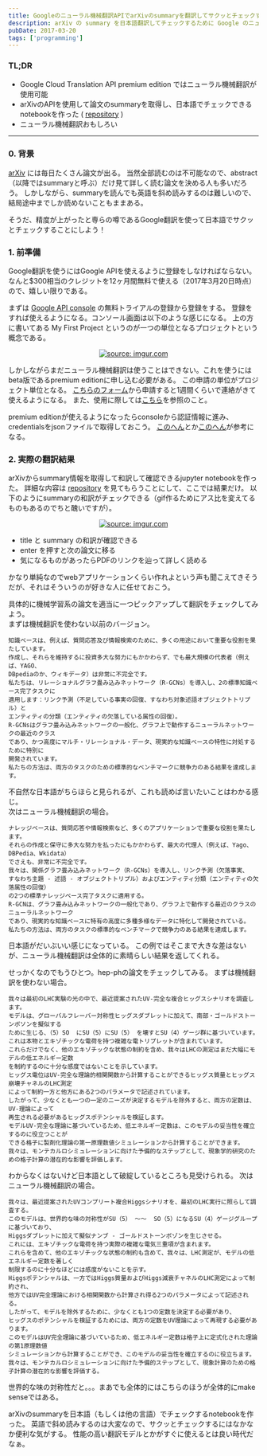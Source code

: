 ```yaml
---
title: Googleのニューラル機械翻訳APIでarXivのsummaryを翻訳してサクッとチェックする
description: arXiv の summary を日本語翻訳してチェックするために Google のニューラル機械翻訳 API を試してみたブログ記事。
pubDate: 2017-03-20
tags: ['programming']
---
```



### TL;DR
- Google Cloud Translation API premium edition ではニューラル機械翻訳が使用可能
- arXivのAPIを使用して論文のsummaryを取得し、日本語でチェックできるnotebookを作った
  ( [repository](https://github.com/yoheikikuta/arxiv_summary_translation) )
- ニューラル機械翻訳おもしろい
---

### 0. 背景
[arXiv](https://arxiv.org/) には毎日たくさん論文が出る。
当然全部読むのは不可能なので、abstract（以降ではsummaryと呼ぶ）だけ見て詳しく読む論文を決める人も多いだろう。
しかしながら、summaryを読んでも英語を斜め読みするのは難しいので、結局途中までしか読めないこともままある。

そうだ、精度が上がったと専らの噂であるGoogle翻訳を使って日本語でサクッとチェックすることにしよう！

### 1. 前準備
Google翻訳を使うにはGoogle APIを使えるように登録をしなければならない。
なんと$300相当のクレジットを12ヶ月間無料で使える（2017年3月20日時点）ので、嬉しい限りである。

まずは [Google API console](https://console.developers.google.com/apis/library?hl=JA) の無料トライアルの登録から登録をする。
登録をすれば使えるようになる。コンソール画面は以下のような感じになる。
上の方に書いてある My First Project というのが一つの単位となるプロジェクトという概念である。

<center>
<a href="https://i.imgur.com/5f5euUl"><img src="https://i.imgur.com/5f5euUl.png" title="source: imgur.com" /></a>
</center>

しかしながらまだニューラル機械翻訳は使うことはできない。これを使うにはbeta版であるpremium editionに申し込む必要がある。
この申請の単位がプロジェクト単位となる。
[こちらのフォーム](https://services.google.com/fb/forms/translationapi-beta/)から申請すると1週間くらいで連絡がきて使えるようになる。
また、使用に際しては[こちら](https://cloud.google.com/translate/docs/premium)を参照のこと。

premium editionが使えるようになったらconsoleから認証情報に進み、credentialsをjsonファイルで取得しておこう。
[このへん](https://cloud.google.com/storage/docs/authentication)とか[このへん](http://www.yoheim.net/blog.php?q=20160411)が参考になる。

### 2. 実際の翻訳結果
arXivからsummary情報を取得して和訳して確認できるjupyter notebookを作った。
詳細な内容は [repository](https://github.com/yoheikikuta/arxiv_summary_translation) を見てもらうことにして、ここでは結果だけ。
以下のようにsummaryの和訳がチェックできる（gif作るためにアス比を変えてるものもあるのでちと醜いですが）。

<center>
<a href="https://i.imgur.com/V77NWHH"><img src="https://i.imgur.com/V77NWHH.gif" title="source: imgur.com" /></a>
</center>

- title と summary の和訳が確認できる
- enter を押すと次の論文に移る
- 気になるものがあったらPDFのリンクを辿って詳しく読める

かなり単純なのでwebアプリケーションくらい作れよという声も聞こえてきそうだが、それはそういうのが好きな人に任せておこう。

具体的に機械学習系の論文を適当に一つピックアップして翻訳をチェックしてみよう。  
まずは機械翻訳を使わない以前のバージョン。

```
知識ベースは、例えば、質問応答及び情報検索のために、多くの用途において重要な役割を果たしています。
作成し、それらを維持するに投資多大な努力にもかかわらず、でも最大規模の代表者（例えば、YAGO、
DBpediaのか、ウィキデータ）は非常に不完全です。
私たちは、リレーショナルグラフ畳み込みネットワーク（R-GCNs）を導入し、2の標準知識ベース完了タスクに
適用します：リンク予測（不足している事実の回復、すなわち対象述語オブジェクトトリプル）と
エンティティの分類（エンティティの欠落している属性の回復）。
R-GCNsはグラフ畳み込みネットワークの一般化、グラフ上で動作するニューラルネットワークの最近のクラス
であり、かつ高度にマルチ・リレーショナル・データ、現実的な知識ベースの特性に対処するために特別に
開発されています。
私たちの方法は、両方のタスクのための標準的なベンチマークに競争力のある結果を達成します。
```

不自然な日本語がちらほらと見られるが、これも読めば言いたいことはわかる感じ。  
次はニューラル機械翻訳の場合。

```
ナレッジベースは、質問応答や情報検索など、多くのアプリケーションで重要な役割を果たします。
それらの作成と保守に多大な努力を払ったにもかかわらず、最大の代理人（例えば、Yago、DBPedia、Wkidata）
でさえも、非常に不完全です。
我々は、関係グラフ畳み込みネットワーク（R-GCNs）を導入し、リンク予測（欠落事実、
すなわち主題 - 述語 - オブジェクトトリプル）およびエンティティ分類（エンティティの欠落属性の回復）
の2つの標準ナレッジベース完了タスクに適用する。
R-GCNは、グラフ畳み込みネットワークの一般化であり、グラフ上で動作する最近のクラスのニューラルネットワーク
であり、現実的な知識ベースに特有の高度に多種多様なデータに特化して開発されている。
私たちの方法は、両方のタスクの標準的なベンチマークで競争力のある結果を達成します。
```
日本語がだいぶいい感じになっている。
この例ではそこまで大きな差はないが、ニューラル機械翻訳は全体的に素晴らしい結果を返してくれる。

せっかくなのでもうひとつ。hep-phの論文をチェックしてみる。
まずは機械翻訳を使わない場合。

```
我々は最初のLHC実験の光の中で、最近提案されたUV-完全な複合ヒッグスシナリオを調査します。
モデルは、グローバルフレーバー対称性ヒッグスダブレットに加えて、南部・ゴールドストーンボソンを擬似する
ために生じる、（5）SO  にSU（5）にSU（5） を壊すとSU（4）ゲージ群に基づいています。
これは本物とエキゾチックな電荷を持つ複雑な電トリプレットが含まれています。
これらだけでなく、他のエキゾチックな状態の制約を含め、我々はLHCの測定はまだ大幅にモデルの低エネルギー定数
を制約するのに十分な感度ではないことを示しています。
ヒッグス電位はUV-完全な理論的相関関数から計算することができるヒッグス質量とヒッグス崩壊チャネルのLHC測定
によって制約一方と他方にある2つのパラメータで記述されています。
したがって、少なくとも一つの一定のニーズが決定するモデルを除外すると、両方の定数は、UV-理論によって
再生される必要があるヒッグスポテンシャルを検証します。
モデルUV-完全な理論に基づいているため、低エネルギー定数は、このモデルの妥当性を確立するのに役立つことが
できる格子に製剤化理論の第一原理数値シミュレーションから計算することができます。
我々は、モンテカルロシミュレーションに向けた予備的なステップとして、現象学的研究のための格子計算の潜在的な影響を評価します。
```

わからなくはないけど日本語として破綻しているところも見受けられる。
次はニューラル機械翻訳の場合。

```
我々は、最近提案されたUVコンプリート複合Higgsシナリオを、最初のLHC実行に照らして調査する。
このモデルは、世界的な味の対称性がSU（5） 〜〜  SO（5）になるSU（4）ゲージグループに基づいており、
Higgsダブレットに加えて擬似ナンブ - ゴールドストーンボゾンを生じさせる。
これには、エキゾチックな電荷を持つ実際の複雑な電気三重項が含まれます。
これらを含めて、他のエキゾチックな状態の制約も含めて、我々は、LHC測定が、モデルの低エネルギー定数を著しく
制限するのに十分なほどには感度がないことを示す。
Higgsポテンシャルは、一方ではHiggs質量およびHiggs減衰チャネルのLHC測定によって制約され、
他方ではUV完全理論における相関関数から計算され得る2つのパラメータによって記述される。
したがって、モデルを除外するために、少なくとも1つの定数を決定する必要があり、
ヒッグスのポテンシャルを検証するためには、両方の定数をUV理論によって再現する必要があります。
このモデルはUV完全理論に基づいているため、低エネルギー定数は格子上に定式化された理論の第1原理数値
シミュレーションから計算することができ、このモデルの妥当性を確立するのに役立ちます。
我々は、モンテカルロシミュレーションに向けた予備的ステップとして、現象計算のための格子計算の潜在的な影響を評価する。
```

世界的な味の対称性だと。。。まあでも全体的にはこちらのほうが全体的にmake senseではある。

arXivのsummaryを日本語（もしくは他の言語）でチェックするnotebookを作った。
英語で斜め読みするのは大変なので、サクッとチェックするにはなかなか便利な気がする。
性能の高い翻訳モデルとかがすぐに使えるとは良い時代だなぁ。
